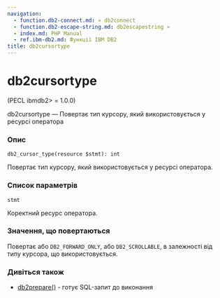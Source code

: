 ```yaml
---
navigation:
  - function.db2-connect.md: « db2connect
  - function.db2-escape-string.md: db2escapestring »
  - index.md: PHP Manual
  - ref.ibm-db2.md: Функції IBM DB2
title: db2cursortype
---
```

# db2cursortype

(PECL ibmdb2> = 1.0.0)

db2cursortype — Повертає тип курсору, який використовується у ресурсі оператора

### Опис

```methodsynopsis
db2_cursor_type(resource $stmt): int
```

Повертає тип курсору, який використовується у ресурсі оператора.

### Список параметрів

`stmt`

Коректний ресурс оператора.

### Значення, що повертаються

Повертає або `DB2_FORWARD_ONLY`, або `DB2_SCROLLABLE`, в залежності від типу курсора, що використовується.

### Дивіться також

-   [db2prepare()](function.db2-prepare.md) - готує SQL-запит до виконання
